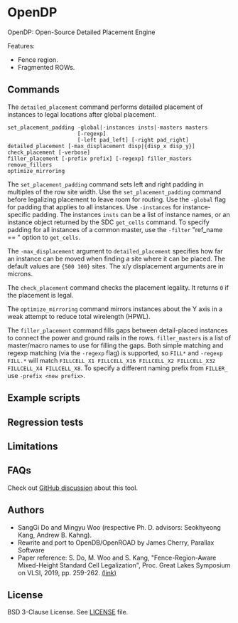 # OpenDP

OpenDP: Open-Source Detailed Placement Engine

Features:

-   Fence region.
-   Fragmented ROWs.

## Commands

The `detailed_placement` command performs detailed placement of instances
to legal locations after global placement.

```
set_placement_padding -global|-instances insts|-masters masters
                      [-regexp]
                      [-left pad_left] [-right pad_right]
detailed_placement [-max_displacement disp|{disp_x disp_y}]
check_placement [-verbose]
filler_placement [-prefix prefix] [-regexp] filler_masters
remove_fillers
optimize_mirroring
```

The `set_placement_padding` command sets left and right padding in multiples
of the row site width. Use the `set_placement_padding` command before
legalizing placement to leave room for routing. Use the `-global` flag
for padding that applies to all instances. Use  `-instances`
for instance-specific padding.  The instances `insts` can be a list of instance
names, or an instance object returned by the SDC `get_cells` command. To
specify padding for all instances of a common master, use the `-filter`
"ref_name == <name>" option to `get_cells`.

The `-max_displacement` argument to `detailed_placement` specifies how
far an instance can be moved when finding a site where it can be placed. The default values are
`{500 100}` sites. The x/y displacement arguments are in microns.

The `check_placement` command checks the placement legality. It returns
`0` if the placement is legal.

The `optimize_mirroring` command mirrors instances about the Y axis in
a weak attempt to reduce total wirelength (HPWL).

The `filler_placement` command fills gaps between detail-placed instances
to connect the power and ground rails in the rows. `filler_masters` is a
list of master/macro names to use for filling the gaps. Both simple matching and
regexp matching (via the `-regexp` flag) is supported, so `FILL*` and `-regexp FILL.*`
will match `FILLCELL_X1 FILLCELL_X16 FILLCELL_X2 FILLCELL_X32 FILLCELL_X4 FILLCELL_X8`.
To specify a different naming prefix from `FILLER_` use `-prefix <new prefix>`.

## Example scripts

## Regression tests

## Limitations

## FAQs

Check out [GitHub discussion](https://github.com/The-OpenROAD-Project/OpenROAD/discussions/categories/q-a?discussions_q=category%3AQ%26A+opendp+in%3Atitle)
about this tool.

## Authors

-   SangGi Do and Mingyu Woo (respective Ph. D. advisors: Seokhyeong Kang,
    Andrew B. Kahng).
-   Rewrite and port to OpenDB/OpenROAD by James Cherry, Parallax Software
-   Paper reference: S. Do, M. Woo and S. Kang, "Fence-Region-Aware
    Mixed-Height Standard Cell Legalization", Proc. Great Lakes Symposium on VLSI,
    2019, pp. 259-262. [(link)](https://dl.acm.org/doi/10.1145/3299874.3318012)

## License

BSD 3-Clause License. See [LICENSE](LICENSE) file.
